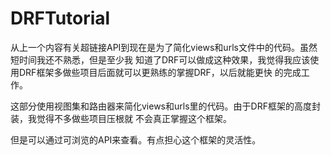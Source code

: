 # DRFTutorial

从上一个内容有关超链接API到现在是为了简化views和urls文件中的代码。虽然短时间我还不熟悉，但是至少我
知道了DRF可以做成这种效果，我觉得我应该使用DRF框架多做些项目后面就可以更熟练的掌握DRF，以后就能更快
的完成工作。

这部分使用视图集和路由器来简化views和urls里的代码。由于DRF框架的高度封装，我觉得不多做些项目压根就
不会真正掌握这个框架。

但是可以通过可浏览的API来查看。有点担心这个框架的灵活性。